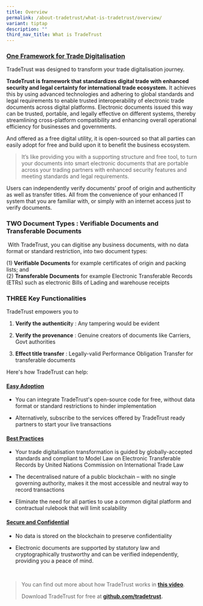```yaml
---
title: Overview
permalink: /about-tradetrust/what-is-tradetrust/overview/
variant: tiptap
description: ""
third_nav_title: What is TradeTrust
---
```

<h3><strong><u>One Framework for Trade Digitalisation</u></strong></h3>
<p>TradeTrust was designed to transform your trade digitalisation journey.</p>
<p><strong>TradeTrust is framework that standardizes digital trade with enhanced security and legal certainty for international trade ecosystem.</strong> It
achieves this by using advanced technologies and adhering to global standards
and legal requirements to enable trusted interoperability of electronic
trade documents across digital platforms. Electronic documents issued this
way can be trusted, portable, and legally effective on different systems,
thereby streamlining cross-platform compatibility and enhancing overall
operational efficiency for businesses and governments.</p>
<p>And offered as a free digital utility, it is open-sourced so that all
parties can easily adopt for free and build upon it to benefit the business
ecosystem.</p>
<blockquote>
<p>It’s like providing you with a supporting structure and free tool, to
turn your documents into smart electronic documents that are portable across
your trading partners with enhanced security features and meeting standards
and legal requirements.</p>
<p></p>
</blockquote>
<p>Users can independently verify documents’ proof of origin and authenticity
as well as transfer titles. All from the convenience of your enhanced IT
system that you are familiar with, or simply with an internet access just
to verify documents.</p>
<p></p>
<h3><strong>TWO Document Types : Verifiable Documents and Transferable Documents</strong></h3>
<p>&nbsp;With TradeTrust, you can digitise any business documents, with no
data format or standard restriction, into two document types:</p>
<p>(1)&nbsp;<strong>Verifiable Documents&nbsp;</strong>for example certificates
of origin and packing lists; and
<br>(2)&nbsp;<strong>Transferable Documents</strong>&nbsp;for example Electronic
Transferable Records (ETRs) such as electronic Bills of Lading and warehouse
receipts</p>
<h3><strong>THREE Key Functionalities</strong></h3>
<p>TradeTrust empowers you to</p>
<ol data-tight="true" class="tight">
<li>
<p><strong>Verify the authenticit</strong>y : Any tampering would be evident</p>
</li>
<li>
<p><strong>Verify the provenance</strong> : Genuine creators of documents
like Carriers, Govt authorities</p>
</li>
<li>
<p><strong>Effect title transfer</strong> : Legally-valid Performance Obligation
Transfer for transferable documents</p>
<p></p>
<p></p>
</li>
</ol>
<p>Here's how TradeTrust can help:</p>
<h4><strong><u>Easy Adoption</u></strong></h4>
<ul data-tight="true" class="tight">
<li>
<p>You can integrate TradeTrust's open-source code for free, without data
format or standard restrictions to hinder implementation</p>
</li>
<li>
<p>Alternatively, subscribe to the services offered by TradeTrust ready partners
to start your live transactions</p>
</li>
</ul>
<h4><strong><u>Best Practices</u></strong></h4>
<ul data-tight="true" class="tight">
<li>
<p>Your trade digitalisation transformation is guided by globally-accepted
standards and compliant to Model Law on Electronic Transferable Records
by United Nations Commission on International Trade Law</p>
</li>
<li>
<p>The decentralised nature of a public blockchain – with no single governing
authority, makes it the most accessible and neutral way to record transactions</p>
</li>
<li>
<p>Eliminate the need for all parties to use a common digital platform and
contractual rulebook that will limit scalability</p>
<p></p>
</li>
</ul>
<h4><strong><u>Secure and Confidential</u></strong></h4>
<ul data-tight="true" class="tight">
<li>
<p>No data is stored on the blockchain to preserve confidentiality</p>
</li>
<li>
<p>Electronic documents are supported by statutory law and cryptographically
trustworthy and can be verified independently, providing you a peace of
mind.</p>
</li>
</ul>
<p>&nbsp;</p>
<blockquote>
<p>You can find out more about how TradeTrust works in <strong><a href="https://youtu.be/-YD21elPXxs" rel="noopener noreferrer nofollow" target="_blank">this video</a></strong>.
&nbsp;</p>
<p>Download TradeTrust for free at <strong><a href="www.github.com/tradetrust" rel="noopener noreferrer nofollow" target="_blank">github.com/tradetrust</a>.&nbsp;</strong>
</p>
<p></p>
<p></p>
</blockquote>
<p></p>
